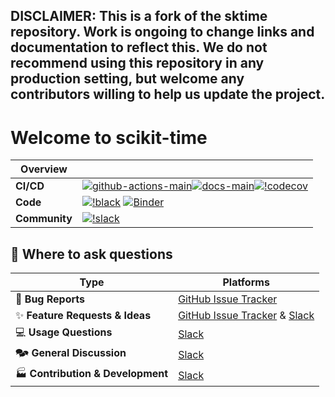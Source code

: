 ## DISCLAIMER: This is a fork of the sktime repository. Work is ongoing to change links and documentation to reflect this. We do not recommend using this repository in any production setting, but welcome any contributors willing to help us update the project.

# Welcome to scikit-time

| Overview      |                                                                                                                                                                                                                                                                                                                                                                                                                   |
|---------------|-------------------------------------------------------------------------------------------------------------------------------------------------------------------------------------------------------------------------------------------------------------------------------------------------------------------------------------------------------------------------------------------------------------------|
| **CI/CD**     | [![github-actions-main](https://img.shields.io/github/actions/workflow/status/time-series-machine-learning/tsml-eval/tests.yml?logo=github&branch=main&label=build%20%28main%29)](https://github.com/scikit-time/scikit-time/actions/workflows/tests.yml)[![docs-main](https://img.shields.io/readthedocs/scikit-time/latest?logo=readthedocs&label=docs%20%28latest%29)](https://www.scikit-time.org/en/latest/)[![!codecov](https://img.shields.io/codecov/c/github/scikit-time/scikit-time?label=codecov&logo=codecov)](https://codecov.io/gh/scikit-time/scikit-time) |
| **Code**      | [![!black](https://img.shields.io/badge/code%20style-black-000000.svg)](https://github.com/psf/black) [![Binder](https://mybinder.org/badge_logo.svg)](https://mybinder.org/v2/gh/scikit-time/scikit-time/main?filepath=examples)                                                                                                                                                                                 |
| **Community** | [![!slack](https://img.shields.io/static/v1?logo=slack&label=slack&message=chat&color=lightgreen)](https://join.slack.com/t/scikit-time-group/shared_invite/zt-1cghagwee-sqLJ~eHWGYgzWbqUX937ig)                                                                                                                                                                                                                  |

## 💬 Where to ask questions

| Type                                | Platforms                        |
|-------------------------------------|----------------------------------|
| 🐛 **Bug Reports**                  | [GitHub Issue Tracker]           |
| ✨ **Feature Requests & Ideas**      | [GitHub Issue Tracker] & [Slack] |
| 💻 **Usage Questions**              | [Slack]                          |
| 🗫 **General Discussion**           | [Slack]                          |
| 🏭 **Contribution & Development**   | [Slack]                          |

[github issue tracker]: https://github.com/scikit-time/scikit-time/issues
[github discussions]: https://github.com/scikit-time/scikit-time/discussions
[slack]: https://join.slack.com/t/scikit-timeworkspace/shared_invite/zt-1plkevy4x-vAg1dAUXcuoR38FjY9nxzg
